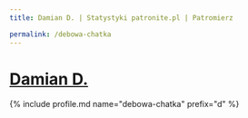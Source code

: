 ```yaml
---
title: Damian D. | Statystyki patronite.pl | Patromierz

permalink: /debowa-chatka
---
```


# [Damian D.](https://patronite.pl/debowa-chatka)

{% include profile.md name="debowa-chatka" prefix="d" %}
